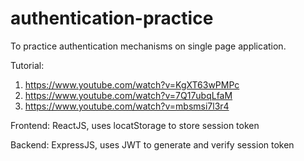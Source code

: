 # authentication-practice
To practice authentication mechanisms on single page application.

Tutorial:
1. https://www.youtube.com/watch?v=KgXT63wPMPc
2. https://www.youtube.com/watch?v=7Q17ubqLfaM
3. https://www.youtube.com/watch?v=mbsmsi7l3r4

Frontend: ReactJS, uses locatStorage to store session token

Backend: ExpressJS, uses JWT to generate and verify session token
